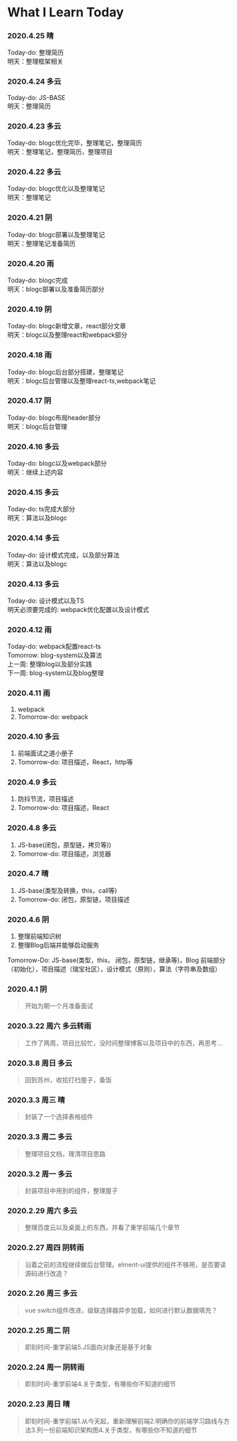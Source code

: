 
# What I Learn Today

### 2020.4.25 晴

Today-do: 整理简历  
明天：整理框架相关

### 2020.4.24 多云

Today-do: JS-BASE  
明天：整理简历

### 2020.4.23 多云

Today-do: blogc优化完毕，整理笔记，整理简历  
明天：整理笔记，整理简历，整理项目

### 2020.4.22 多云

Today-do: blogc优化以及整理笔记  
明天：整理笔记

### 2020.4.21 阴

Today-do: blogc部署以及整理笔记  
明天：整理笔记准备简历

### 2020.4.20 雨

Today-do: blogc完成  
明天：blogc部署以及准备简历部分

### 2020.4.19 阴

Today-do: blogc新增文章，react部分文章  
明天：blogc以及整理react和webpack部分

### 2020.4.18 雨

Today-do: blogc后台部分搭建，整理笔记  
明天：blogc后台管理以及整理react-ts,webpack笔记

### 2020.4.17 阴

Today-do: blogc布局header部分  
明天：blogc后台管理

### 2020.4.16 多云

Today-do: blogc以及webpack部分  
明天：继续上述内容

### 2020.4.15 多云

Today-do: ts完成大部分  
明天：算法以及blogc

### 2020.4.14 多云

Today-do: 设计模式完成，以及部分算法  
明天：算法以及blogc

### 2020.4.13 多云

Today-do: 设计模式以及TS  
明天必须要完成的: webpack优化配置以及设计模式

### 2020.4.12 雨

Today-do: webpack配置react-ts  
Tomorrow: blog-system以及算法  
上一周: 整理blog以及部分实践  
下一周: blog-system以及blog整理

### 2020.4.11 雨

1. webpack
2. Tomorrow-do: webpack

### 2020.4.10 多云

1. 前端面试之道小册子
2. Tomorrow-do: 项目描述，React，http等

### 2020.4.9 多云

1. 防抖节流，项目描述
2. Tomorrow-do: 项目描述，React

### 2020.4.8 多云

1. JS-base(闭包，原型链，拷贝等))
2. Tomorrow-do: 项目描述，浏览器

### 2020.4.7 晴

1. JS-base(类型及转换，this，call等)
2. Tomorrow-do: 闭包，原型链，项目描述

### 2020.4.6 阴

1. 整理前端知识树
2. 整理Blog后端并能够启动服务

Tomorrow-Do: JS-base(类型，this， 闭包，原型链，继承等)，Blog 前端部分（初始化），项目描述（瑞宝社区），设计模式（原则），算法（字符串及数组）

### 2020.4.1 阴

> 开始为期一个月准备面试

### 2020.3.22 周六 多云转雨

> 工作了两周，项目比较忙，没时间整理博客以及项目中的东西，再思考...

### 2020.3.8 周日 多云

> 回到苏州，收拾打扫屋子，备饭

### 2020.3.3 周三 晴

> 封装了一个选择表格组件

### 2020.3.3 周二 多云

> 整理项目文档，理清项目思路

### 2020.3.2 周一 多云

> 封装项目中用到的组件，整理屋子

### 2020.2.29 周六 多云

> 整理百度云以及桌面上的东西，并看了重学前端几个章节

### 2020.2.27 周四 阴转雨

> 沿着之前的流程继续做后台管理。elment-ui提供的组件不够用，是否要读源码进行改造？

### 2020.2.26 周三 多云

> vue switch组件改进，级联选择器异步加载，如何进行默认数据填充？

### 2020.2.25 周二 阴

> 即刻时间-重学前端5.JS面向对象还是基于对象

### 2020.2.24 周一 阴转雨

> 即刻时间-重学前端4.关于类型，有哪些你不知道的细节

### 2020.2.23 周日 晴

> 即刻时间-重学前端1.从今天起，重新理解前端2.明确你的前端学习路线与方法3.列一份前端知识架构图4.关于类型，有哪些你不知道的细节
